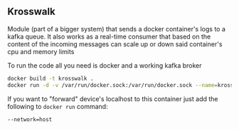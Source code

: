 ## Krosswalk

Module (part of a bigger system) that sends a docker container's logs to a kafka queue. It also works as a real-time consumer that based on the content of the incoming messages can scale up or down said container's cpu and memory limits

To run the code all you need is docker and a working kafka broker 

```bash
docker build -t krosswalk .
docker run -d -v /var/run/docker.sock:/var/run/docker.sock --name=krosswalk krosswalk
```

If you want to "forward" device's localhost to this container just add the following to `docker run` command:

```bash
--network=host
```

